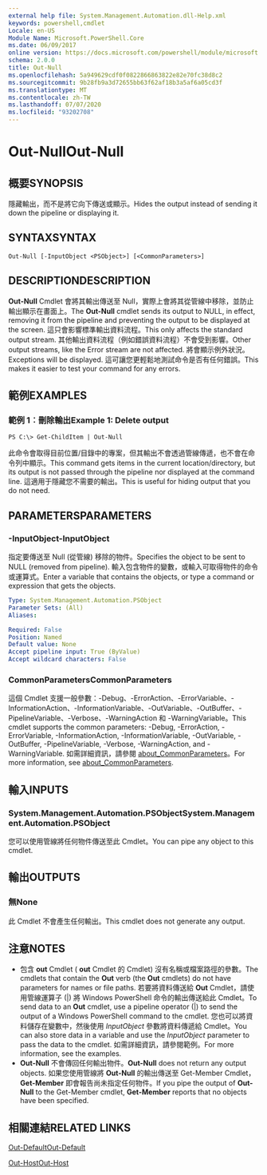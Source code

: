 ```yaml
---
external help file: System.Management.Automation.dll-Help.xml
keywords: powershell,cmdlet
Locale: en-US
Module Name: Microsoft.PowerShell.Core
ms.date: 06/09/2017
online version: https://docs.microsoft.com/powershell/module/microsoft.powershell.core/out-null?view=powershell-5.1&WT.mc_id=ps-gethelp
schema: 2.0.0
title: Out-Null
ms.openlocfilehash: 5a949629cdf0f0822866863822e82e70fc38d8c2
ms.sourcegitcommit: 9b28fb9a3d72655bb63f62af18b3a5af6a05cd3f
ms.translationtype: MT
ms.contentlocale: zh-TW
ms.lasthandoff: 07/07/2020
ms.locfileid: "93202708"
---
```

# <span data-ttu-id="a341b-103">Out-Null</span><span class="sxs-lookup"><span data-stu-id="a341b-103">Out-Null</span></span>

## <span data-ttu-id="a341b-104">概要</span><span class="sxs-lookup"><span data-stu-id="a341b-104">SYNOPSIS</span></span>
<span data-ttu-id="a341b-105">隱藏輸出，而不是將它向下傳送或顯示。</span><span class="sxs-lookup"><span data-stu-id="a341b-105">Hides the output instead of sending it down the pipeline or displaying it.</span></span>

## <span data-ttu-id="a341b-106">SYNTAX</span><span class="sxs-lookup"><span data-stu-id="a341b-106">SYNTAX</span></span>

```
Out-Null [-InputObject <PSObject>] [<CommonParameters>]
```

## <span data-ttu-id="a341b-107">DESCRIPTION</span><span class="sxs-lookup"><span data-stu-id="a341b-107">DESCRIPTION</span></span>
<span data-ttu-id="a341b-108">**Out-Null** Cmdlet 會將其輸出傳送至 Null，實際上會將其從管線中移除，並防止輸出顯示在畫面上。</span><span class="sxs-lookup"><span data-stu-id="a341b-108">The **Out-Null** cmdlet sends its output to NULL, in effect, removing it from the pipeline and preventing the output to be displayed at the screen.</span></span> <span data-ttu-id="a341b-109">這只會影響標準輸出資料流程。</span><span class="sxs-lookup"><span data-stu-id="a341b-109">This only affects the standard output stream.</span></span>
<span data-ttu-id="a341b-110">其他輸出資料流程（例如錯誤資料流程）不會受到影響。</span><span class="sxs-lookup"><span data-stu-id="a341b-110">Other output streams, like the Error stream are not affected.</span></span> <span data-ttu-id="a341b-111">將會顯示例外狀況。</span><span class="sxs-lookup"><span data-stu-id="a341b-111">Exceptions will be displayed.</span></span> <span data-ttu-id="a341b-112">這可讓您更輕鬆地測試命令是否有任何錯誤。</span><span class="sxs-lookup"><span data-stu-id="a341b-112">This makes it easier to test your command for any errors.</span></span>

## <span data-ttu-id="a341b-113">範例</span><span class="sxs-lookup"><span data-stu-id="a341b-113">EXAMPLES</span></span>

### <span data-ttu-id="a341b-114">範例 1︰刪除輸出</span><span class="sxs-lookup"><span data-stu-id="a341b-114">Example 1: Delete output</span></span>

```
PS C:\> Get-ChildItem | Out-Null
```

<span data-ttu-id="a341b-115">此命令會取得目前位置/目錄中的專案，但其輸出不會透過管線傳遞，也不會在命令列中顯示。</span><span class="sxs-lookup"><span data-stu-id="a341b-115">This command gets items in the current location/directory, but its output is not passed through the pipeline nor displayed at the command line.</span></span>
<span data-ttu-id="a341b-116">這適用于隱藏您不需要的輸出。</span><span class="sxs-lookup"><span data-stu-id="a341b-116">This is useful for hiding output that you do not need.</span></span>

## <span data-ttu-id="a341b-117">PARAMETERS</span><span class="sxs-lookup"><span data-stu-id="a341b-117">PARAMETERS</span></span>

### <span data-ttu-id="a341b-118">-InputObject</span><span class="sxs-lookup"><span data-stu-id="a341b-118">-InputObject</span></span>
<span data-ttu-id="a341b-119">指定要傳送至 Null (從管線) 移除的物件。</span><span class="sxs-lookup"><span data-stu-id="a341b-119">Specifies the object to be sent to NULL (removed from pipeline).</span></span>
<span data-ttu-id="a341b-120">輸入包含物件的變數，或輸入可取得物件的命令或運算式。</span><span class="sxs-lookup"><span data-stu-id="a341b-120">Enter a variable that contains the objects, or type a command or expression that gets the objects.</span></span>

```yaml
Type: System.Management.Automation.PSObject
Parameter Sets: (All)
Aliases:

Required: False
Position: Named
Default value: None
Accept pipeline input: True (ByValue)
Accept wildcard characters: False
```

### <span data-ttu-id="a341b-121">CommonParameters</span><span class="sxs-lookup"><span data-stu-id="a341b-121">CommonParameters</span></span>
<span data-ttu-id="a341b-122">這個 Cmdlet 支援一般參數：-Debug、-ErrorAction、-ErrorVariable、-InformationAction、-InformationVariable、-OutVariable、-OutBuffer、-PipelineVariable、-Verbose、-WarningAction 和 -WarningVariable。</span><span class="sxs-lookup"><span data-stu-id="a341b-122">This cmdlet supports the common parameters: -Debug, -ErrorAction, -ErrorVariable, -InformationAction, -InformationVariable, -OutVariable, -OutBuffer, -PipelineVariable, -Verbose, -WarningAction, and -WarningVariable.</span></span> <span data-ttu-id="a341b-123">如需詳細資訊，請參閱 [about_CommonParameters](https://go.microsoft.com/fwlink/?LinkID=113216)。</span><span class="sxs-lookup"><span data-stu-id="a341b-123">For more information, see [about_CommonParameters](https://go.microsoft.com/fwlink/?LinkID=113216).</span></span>

## <span data-ttu-id="a341b-124">輸入</span><span class="sxs-lookup"><span data-stu-id="a341b-124">INPUTS</span></span>

### <span data-ttu-id="a341b-125">System.Management.Automation.PSObject</span><span class="sxs-lookup"><span data-stu-id="a341b-125">System.Management.Automation.PSObject</span></span>
<span data-ttu-id="a341b-126">您可以使用管線將任何物件傳送至此 Cmdlet。</span><span class="sxs-lookup"><span data-stu-id="a341b-126">You can pipe any object to this cmdlet.</span></span>

## <span data-ttu-id="a341b-127">輸出</span><span class="sxs-lookup"><span data-stu-id="a341b-127">OUTPUTS</span></span>

### <span data-ttu-id="a341b-128">無</span><span class="sxs-lookup"><span data-stu-id="a341b-128">None</span></span>
<span data-ttu-id="a341b-129">此 Cmdlet 不會產生任何輸出。</span><span class="sxs-lookup"><span data-stu-id="a341b-129">This cmdlet does not generate any output.</span></span>

## <span data-ttu-id="a341b-130">注意</span><span class="sxs-lookup"><span data-stu-id="a341b-130">NOTES</span></span>

* <span data-ttu-id="a341b-131">包含 **out** Cmdlet ( **out** Cmdlet 的 Cmdlet) 沒有名稱或檔案路徑的參數。</span><span class="sxs-lookup"><span data-stu-id="a341b-131">The cmdlets that contain the **Out** verb (the **Out** cmdlets) do not have parameters for names or file paths.</span></span> <span data-ttu-id="a341b-132">若要將資料傳送給 **Out** Cmdlet，請使用管線運算子 (|) 將 Windows PowerShell 命令的輸出傳送給此 Cmdlet。</span><span class="sxs-lookup"><span data-stu-id="a341b-132">To send data to an **Out** cmdlet, use a pipeline operator (|) to send the output of a Windows PowerShell command to the cmdlet.</span></span> <span data-ttu-id="a341b-133">您也可以將資料儲存在變數中，然後使用 *InputObject* 參數將資料傳遞給 Cmdlet。</span><span class="sxs-lookup"><span data-stu-id="a341b-133">You can also store data in a variable and use the *InputObject* parameter to pass the data to the cmdlet.</span></span> <span data-ttu-id="a341b-134">如需詳細資訊，請參閱範例。</span><span class="sxs-lookup"><span data-stu-id="a341b-134">For more information, see the examples.</span></span>
* <span data-ttu-id="a341b-135">**Out-Null** 不會傳回任何輸出物件。</span><span class="sxs-lookup"><span data-stu-id="a341b-135">**Out-Null** does not return any output objects.</span></span> <span data-ttu-id="a341b-136">如果您使用管線將 **Out-Null** 的輸出傳送至 Get-Member Cmdlet， **Get-Member** 即會報告尚未指定任何物件。</span><span class="sxs-lookup"><span data-stu-id="a341b-136">If you pipe the output of **Out-Null** to the Get-Member cmdlet, **Get-Member** reports that no objects have been specified.</span></span>

## <span data-ttu-id="a341b-137">相關連結</span><span class="sxs-lookup"><span data-stu-id="a341b-137">RELATED LINKS</span></span>

[<span data-ttu-id="a341b-138">Out-Default</span><span class="sxs-lookup"><span data-stu-id="a341b-138">Out-Default</span></span>](Out-Default.md)

[<span data-ttu-id="a341b-139">Out-Host</span><span class="sxs-lookup"><span data-stu-id="a341b-139">Out-Host</span></span>](Out-Host.md)
